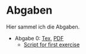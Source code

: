 # Abgaben
Hier sammel ich die Abgaben.

* Abgabe 0: [Tex](./Abgabe0/Aufgabe0_Albers03.tex), [PDF](./Abgabe0/Aufgabe0_Albers03.pdf)
    - [Script for first exercise](./Abgabe0/plot_measured_data.m)
